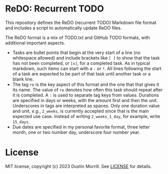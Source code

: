 # ReDO: Recurrent TODO

This repository defines the ReDO (recurrent TODO) Markdown file format and includes a script to automatically update ReDO files.

The ReDO format is a mix of TODO.txt and GitHub TODO formats, with additional important aspects.
- Tasks are bullet points that begin at the very start of a line (no whitespace allowed) and include brackets like `[ ]` to show that the task has not been completed, or `[x]`, for a completed task. As in typical markdown, such items can start with a `-` or `*`. All lines following the start of a task are expected to be part of that task until another task or a blank line.
- The tag `re` is the key aspect of this format and the one that that gives it its name. The value of `re` denotes how often this task should repeat after it is completed. A `:` is used to separate tag keys from values. Durations are specified in days or weeks, with the amount first and then the unit. Underscores in tags are interpreted as spaces. Only one duration value and unit, *e.g.*, `2_weeks`, is currently accepted since that is the main expected use case. Instead of writing `2_weeks_1_day`, for example, write `15_days`.
- Due dates are specified in my personal favorite format, three letter month, one or two number day, underscore four number year.


# License

MIT license, copyright (c) 2023 Dustin Morrill. See [LICENSE](LICENSE) for details.
